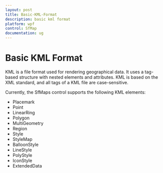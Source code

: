 ```yaml
---
layout: post
title: Basic-KML-Format
description: basic kml format
platform: wpf
control: SfMap
documentation: ug
---
```


# Basic KML Format

KML is a file format used for rendering geographical data. It uses a tag-based structure with nested elements and attributes. KML is based on the XML standard, and all tags of a KML file are case-sensitive.

Currently, the SfMaps control supports the following KML elements:

* Placemark
* Point
* LinearRing
* Polygon
* MultiGeometry
* Region
* Style
* StyleMap
* BalloonStyle
* LineStyle
* PolyStyle
* IconStyle
* ExtendedData




